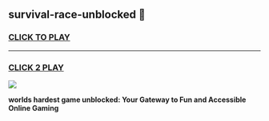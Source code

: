 
## survival-race-unblocked 👋
<h3>
<a href="https://premium.freeplayer.one?title=survival-race-unblocked&ref=14F">CLICK TO PLAY</a></h3>
<hr>

<h3>
<a href="https://premium.freeplayer.one?title=survival-race-unblocked&ref=14F">CLICK 2 PLAY</a>
  
</h3>

<a href="https://premium.freeplayer.one?title=survival-race-unblocked&ref=12F/"><img src="https://clearcache.store/games.png"></a>


**worlds hardest game unblocked: Your Gateway to Fun and Accessible Online Gaming**
